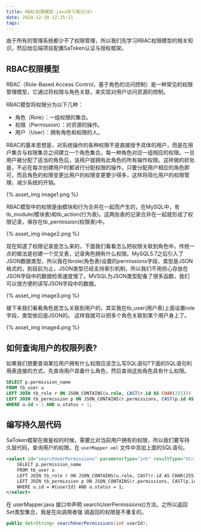 ```yaml
---
title: RBAC权限模型-java学习笔记(6)
date: 2024-12-28 12:25:21
tags:
---
```


由于所有的管理系统都少不了权限管理，所以我们先学习RBAC权限模型的相关知识，然后给后端项目配置SaToken认证与授权框架。

## RBAC权限模型

RBAC（Role-Based Access Control，基于角色的访问控制）是一种常见的权限管理模型，它通过将权限与角色关联，来实现对用户访问资源的控制。

RBAC模型将权限分为以下几种：

- 角色（Role）：一组权限的集合。
- 权限（Permission）：对资源的操作。
- 用户（User）：拥有角色和权限的人。

<!-- more -->

RBAC的基本思想是，对系统操作的各种权限不是直接授予具体的用户，而是在用户集合与权限集合之间建立一个角色集合。每一种角色对应一组相应的权限。一旦用户被分配了适当的角色后，该用户就拥有此角色的所有操作权限。这样做的好处是，不必在每次创建用户时都进行分配权限的操作，只要分配用户相应的角色即可，而且角色的权限变更比用户的权限变更要少得多，这样将简化用户的权限管理，减少系统的开销。

{% asset_img image1.png  %}

RBAC模型中的权限是由模块和行为合并在一起而产生的，在MySQL中，有tb_module(模块表)和tb_action(行为表)。这两张表的记录合并在一起就形成了权限记录，保存在tb_permission(权限表)中。

{% asset_img image2.png  %}

现在知道了权限记录是怎么来的，下面我们看看怎么把权限关联到角色中。传统一点的做法是创建一个交叉表，记录角色拥有什么权限。MySQL5.7之后引入了JSON数据类型，所以我在tbrole(角色表)设置的permissions字段，类型是JSON格式的，到目前为止，JSON类型已经支持索引机制，所以我们不用担心存放在JSON字段中的数据检索速度慢了。MVSQL为JSON类型配备了很多函数，我们可以很方便的读写JSON字段中的数据。

{% asset_img image3.png  %}

接下来我们看看角色是怎么关联到用户的，其实我在tb_user(用户表)上面设置role字段，类型依旧是JSON的。
这样我就可以把多个角色关联到某个用户身上了。

{% asset_img image4.png  %}

## 如何查询用户的权限列表?

如果我们想要查询某位用户拥有什么权限应该怎么写SQL语句?下面的SQL语句利用表连接的方式，先查询用户具备什么角色，然后查询这些角色具有什么权限。

```sql
SELECT p.permission_name
FROM tb_user u
LEFT JOIN tb_role r ON JSON_CONTAINS(u.role, CAST(r.id AS CHAR(255)))
LEFT JOIN tb_permission p ON JSON_CONTAINS(r.permissions, CAST(p.id AS CHAR(255)))
WHERE u.id = 1 AND u.status = 1;
```

## 编写持久层代码

SaToken框架在做鉴权的时候，需要比对当前用户拥有的权限，所以我们要写持久层代码，查询用户的权限。在 `userMapper.xml` 文件中添加上面的SQL语句。

```xml
<select id="searchUserPermissions" parameterType="int" resultType="String">
    SELECT p.permission_name
    FROM tb_user u
    LEFT JOIN tb_role r ON JSON_CONTAINS(u.role, CAST(r.id AS CHAR(255)))
    LEFT JOIN tb_permission p ON JSON_CONTAINS(r.permissions, CAST(p.id AS CHAR(255)))
    WHERE u.id = #{userId} AND u.status = 1;
</select>
```

在 userMapper.java 接口中声明 searchUserPermissions()方法。之所以返回Set类型集合，我是在向调用者强
调返回的权限是不重复的。

```java
public Set<String> searchUserPermissions(int userId);
```
